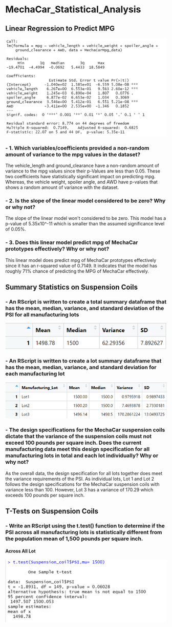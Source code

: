 # MechaCar_Statistical_Analysis

## Linear Regression to Predict MPG

![LinearRegression](https://github.com/Monsaiaung/MechaCar_Statistical_Analysis/blob/4a0b8a0038125c31eea422d8b3c85a75786ead06/Images/2.png)

### - 1. Which variables/coefficients provided a non-random amount of variance to the mpg values in the dataset?

The vehicle_length and ground_clearance have a non-random amount of variance to the mpg values since their p-Values are less than 0.05. These two coefficients have statistically significant impact on predicting mpg. Whereas, the vehicle weight, spoiler angle, and AWD have p-values that shows a random amount of variance with the dataset.

### - 2. Is the slope of the linear model considered to be zero? Why or why not?

The slope of the linear model won't considered to be zero. This model has a p-value of 5.35x10^-11 which is smaller than the assumed significance level of 0.05%.

### - 3. Does this linear model predict mpg of MechaCar prototypes effectively? Why or why not?

This linear model does predict mpg of MechaCar prototypes effectively since it has an r-squared value of 0.7149. It indicates that the model has roughly 71% chance of predicting the MPG of MechaCar effectively. 

## Summary Statistics on Suspension Coils
### - An RScript is written to create a total summary dataframe that has the mean, median, variance, and standard deviation of the PSI for all manufacturing lots
 
![TotalSummary](https://github.com/Monsaiaung/MechaCar_Statistical_Analysis/blob/d246116e677fda1f9af0e9e152fb79d3c124407e/Images/3.png)

### - An RScript is written to create a lot summary dataframe that has the mean, median, variance, and standard deviation for each manufacturing lot

![LotSummary](https://github.com/Monsaiaung/MechaCar_Statistical_Analysis/blob/d246116e677fda1f9af0e9e152fb79d3c124407e/Images/4.png)

### - The design specifications for the MechaCar suspension coils dictate that the variance of the suspension coils must not exceed 100 pounds per square inch. Does the current manufacturing data meet this design specification for all manufacturing lots in total and each lot individually? Why or why not?

As the overall data, the design specification for all lots together does meet the variance requirements of the PSI. As individual lots, Lot 1 and Lot 2 follows the design specifications for the MechaCar suspension coils with variance less than 100. However, Lot 3 has a variance of 170.29 which exceeds 100 pounds per square inch.

## T-Tests on Suspension Coils

### - Write an RScript using the t.test() function to determine if the PSI across all manufacturing lots is statistically different from the population mean of 1,500 pounds per square inch.

#### Across All Lot
![AcrossAllLot](https://github.com/Monsaiaung/MechaCar_Statistical_Analysis/blob/1b4f56cb9e04d3eb50164e424b6ad8af1bbd50bc/Images/5.png)





